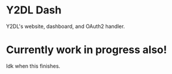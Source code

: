 # Y2DL Dash
Y2DL's website, dashboard, and OAuth2 handler.

# Currently work in progress also!
Idk when this finishes.
